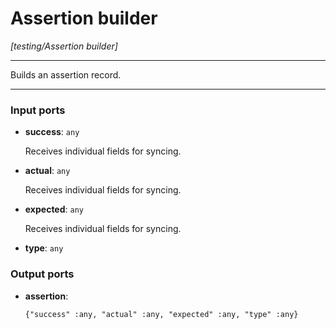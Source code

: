 # Assertion builder

_[testing/Assertion builder]_

---

Builds an assertion record.  

---

### Input ports

* __success__: ` any `

    Receives individual fields for syncing.


* __actual__: ` any `

    Receives individual fields for syncing.


* __expected__: ` any `

    Receives individual fields for syncing.


* __type__: ` any `

### Output ports

* __assertion__: 
    ```
    {"success" :any, "actual" :any, "expected" :any, "type" :any}
    ```

